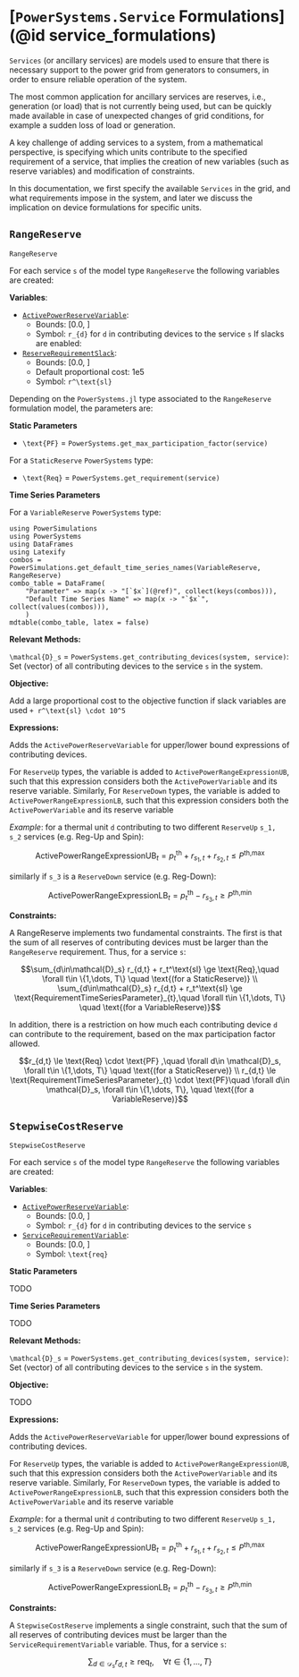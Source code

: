 # [`PowerSystems.Service` Formulations](@id service_formulations)

`Services` (or ancillary services) are models used to ensure that there is necessary support to the power grid from generators to consumers, in order to ensure reliable operation of the system.

The most common application for ancillary services are reserves, i.e., generation (or load) that is not currently being used, but can be quickly made available in case of unexpected changes of grid conditions, for example a sudden loss of load or generation.

A key challenge of adding services to a system, from a mathematical perspective, is specifying which units contribute to the specified requirement of a service, that implies the creation of new variables (such as reserve variables) and modification of constraints.

In this documentation, we first specify the available `Services` in the grid, and what requirements impose in the system, and later we discuss the implication on device formulations for specific units.

## `RangeReserve`

```@docs
RangeReserve
```

For each service ``s`` of the model type `RangeReserve` the following variables are created:

**Variables**:

- [`ActivePowerReserveVariable`](@ref):
    - Bounds: [0.0, ]
    - Symbol: ``r_{d}`` for ``d`` in contributing devices to the service ``s``
If slacks are enabled:
- [`ReserveRequirementSlack`](@ref):
    - Bounds: [0.0, ]
    - Default proportional cost: 1e5
    - Symbol: ``r^\text{sl}``

Depending on the `PowerSystems.jl` type associated to the `RangeReserve` formulation model, the parameters are:

**Static Parameters**

- ``\text{PF}`` = `PowerSystems.get_max_participation_factor(service)`

For a `StaticReserve` `PowerSystems` type:
- ``\text{Req}`` = `PowerSystems.get_requirement(service)`

**Time Series Parameters** 

For a `VariableReserve` `PowerSystems` type:
```@eval
using PowerSimulations
using PowerSystems
using DataFrames
using Latexify
combos = PowerSimulations.get_default_time_series_names(VariableReserve, RangeReserve)
combo_table = DataFrame(
    "Parameter" => map(x -> "[`$x`](@ref)", collect(keys(combos))),
    "Default Time Series Name" => map(x -> "`$x`", collect(values(combos))),
    )
mdtable(combo_table, latex = false)
```

**Relevant Methods:**

``\mathcal{D}_s`` = `PowerSystems.get_contributing_devices(system, service)`: Set (vector) of all contributing devices to the service ``s`` in the system.

**Objective:**

Add a large proportional cost to the objective function if slack variables are used ``+ r^\text{sl} \cdot 10^5``

**Expressions:**

Adds the `ActivePowerReserveVariable` for upper/lower bound expressions of contributing devices.

For `ReserveUp` types, the variable is added to `ActivePowerRangeExpressionUB`, such that this expression considers both the `ActivePowerVariable` and its reserve variable. Similarly, For `ReserveDown` types, the variable is added to `ActivePowerRangeExpressionLB`, such that this expression considers both the `ActivePowerVariable` and its reserve variable


*Example*: for a thermal unit ``d`` contributing to two different `ReserveUp` ``s_1, s_2`` services (e.g. Reg-Up and Spin):
```math
\text{ActivePowerRangeExpressionUB}_{t} = p_t^\text{th} + r_{s_1,t} + r_{s_2, t} \le P^\text{th,max}
```
similarly if ``s_3`` is a `ReserveDown` service (e.g. Reg-Down):
```math
\text{ActivePowerRangeExpressionLB}_{t} = p_t^\text{th} - r_{s_3,t}  \ge P^\text{th,min}
```

**Constraints:** 

A RangeReserve implements two fundamental constraints. The first is that the sum of all reserves of contributing devices must be larger than the `RangeReserve` requirement. Thus, for a service ``s``:

```math
\sum_{d\in\mathcal{D}_s} r_{d,t} + r_t^\text{sl} \ge \text{Req},\quad \forall t\in \{1,\dots, T\} \quad \text{(for a StaticReserve)} \\
\sum_{d\in\mathcal{D}_s} r_{d,t} + r_t^\text{sl} \ge \text{RequirementTimeSeriesParameter}_{t},\quad \forall t\in \{1,\dots, T\} \quad \text{(for a VariableReserve)}
```

In addition, there is a restriction on how much each contributing device ``d`` can contribute to the requirement, based on the max participation factor allowed.

```math
r_{d,t} \le \text{Req} \cdot \text{PF} ,\quad \forall d\in \mathcal{D}_s, \forall t\in \{1,\dots, T\} \quad \text{(for a StaticReserve)} \\
r_{d,t} \le \text{RequirementTimeSeriesParameter}_{t} \cdot \text{PF}\quad  \forall d\in \mathcal{D}_s, \forall t\in \{1,\dots, T\}, \quad \text{(for a VariableReserve)}
```

## `StepwiseCostReserve`

```@docs
StepwiseCostReserve
```

For each service ``s`` of the model type `RangeReserve` the following variables are created:

**Variables**:

- [`ActivePowerReserveVariable`](@ref):
    - Bounds: [0.0, ]
    - Symbol: ``r_{d}`` for ``d`` in contributing devices to the service ``s``
- [`ServiceRequirementVariable`](@ref):
    - Bounds: [0.0, ]
    - Symbol: ``\text{req}``

**Static Parameters**

TODO

**Time Series Parameters** 

TODO

**Relevant Methods:**

``\mathcal{D}_s`` = `PowerSystems.get_contributing_devices(system, service)`: Set (vector) of all contributing devices to the service ``s`` in the system.

**Objective:**

TODO

**Expressions:**

Adds the `ActivePowerReserveVariable` for upper/lower bound expressions of contributing devices.

For `ReserveUp` types, the variable is added to `ActivePowerRangeExpressionUB`, such that this expression considers both the `ActivePowerVariable` and its reserve variable. Similarly, For `ReserveDown` types, the variable is added to `ActivePowerRangeExpressionLB`, such that this expression considers both the `ActivePowerVariable` and its reserve variable


*Example*: for a thermal unit ``d`` contributing to two different `ReserveUp` ``s_1, s_2`` services (e.g. Reg-Up and Spin):
```math
\text{ActivePowerRangeExpressionUB}_{t} = p_t^\text{th} + r_{s_1,t} + r_{s_2, t} \le P^\text{th,max}
```
similarly if ``s_3`` is a `ReserveDown` service (e.g. Reg-Down):
```math
\text{ActivePowerRangeExpressionLB}_{t} = p_t^\text{th} - r_{s_3,t}  \ge P^\text{th,min}
```

**Constraints:** 

A `StepwiseCostReserve` implements a single constraint, such that the sum of all reserves of contributing devices must be larger than the `ServiceRequirementVariable` variable. Thus, for a service ``s``:

```math
\sum_{d\in\mathcal{D}_s} r_{d,t}  \ge \text{req}_t,\quad \forall t\in \{1,\dots, T\}  
```
